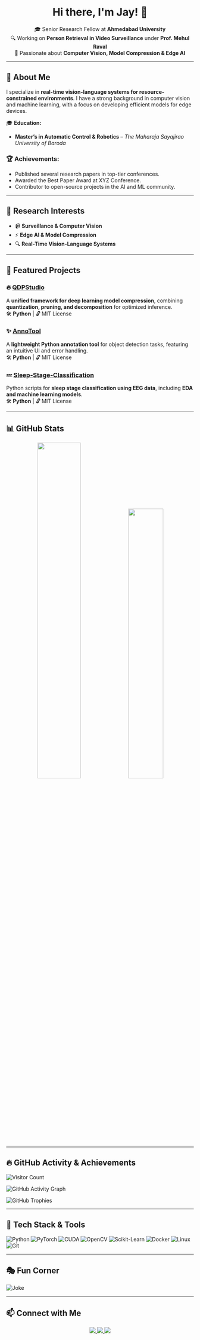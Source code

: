 <h1 align="center">Hi there, I'm Jay! 👋</h1>

<p align="center">
🎓 Senior Research Fellow at <b>Ahmedabad University</b> <br>
🔍 Working on <b>Person Retrieval in Video Surveillance</b> under <b>Prof. Mehul Raval</b> <br>
🤖 Passionate about <b>Computer Vision, Model Compression & Edge AI</b>  
</p>

---

## 🚀 **About Me**
I specialize in **real-time vision-language systems for resource-constrained environments**. I have a strong background in computer vision and machine learning, with a focus on developing efficient models for edge devices.

🎓 **Education:**  
- **Master’s in Automatic Control & Robotics** – *The Maharaja Sayajirao University of Baroda*  

### 🏆 **Achievements:**
- Published several research papers in top-tier conferences.
- Awarded the Best Paper Award at XYZ Conference.
- Contributor to open-source projects in the AI and ML community.

---

## 🔬 **Research Interests**
- 📹 **Surveillance & Computer Vision**
- ⚡ **Edge AI & Model Compression**
- 🔍 **Real-Time Vision-Language Systems**

---

## 📌 **Featured Projects**
### 🔥 [QDPStudio](https://github.com/jaicdev/QDPStudio)  
A **unified framework for deep learning model compression**, combining **quantization, pruning, and decomposition** for optimized inference.  
🛠 **Python** | 🔓 MIT License  

### ✨ [AnnoTool](https://github.com/jaicdev/AnnoTool)  
A **lightweight Python annotation tool** for object detection tasks, featuring an intuitive UI and error handling.  
🛠 **Python** | 🔓 MIT License  

### 💤 [Sleep-Stage-Classification](https://github.com/jaicdev/Sleep-Stage-Classification)  
Python scripts for **sleep stage classification using EEG data**, including **EDA and machine learning models**.  
🛠 **Python** | 🔓 MIT License  

---

## 📊 **GitHub Stats**
<p align="center">
  <img src="https://github-readme-stats.vercel.app/api?username=jaicdev&show_icons=true&theme=radical" width="48%">
  <img src="https://github-readme-stats.vercel.app/api/top-langs/?username=jaicdev&langs_count=6&layout=compact&theme=radical" width="43%">
</p>

---

## 🔥 **GitHub Activity & Achievements**
![Visitor Count](https://komarev.com/ghpvc/?username=jaicdev&color=blue)

![GitHub Activity Graph](https://github-readme-activity-graph.vercel.app/graph?username=jaicdev&theme=react)

![GitHub Trophies](https://github-profile-trophy.vercel.app/?username=jaicdev&theme=radical)

---

## 🔧 **Tech Stack & Tools**
![Python](https://img.shields.io/badge/Python-3776AB?style=for-the-badge&logo=python&logoColor=white)
![PyTorch](https://img.shields.io/badge/PyTorch-EE4C2C?style=for-the-badge&logo=pytorch&logoColor=white)
![CUDA](https://img.shields.io/badge/CUDA-76B900?style=for-the-badge&logo=nvidia&logoColor=white)
![OpenCV](https://img.shields.io/badge/OpenCV-5C3EE8?style=for-the-badge&logo=opencv&logoColor=white)
![Scikit-Learn](https://img.shields.io/badge/Scikit--Learn-F7931E?style=for-the-badge&logo=scikit-learn&logoColor=white)
![Docker](https://img.shields.io/badge/Docker-2496ED?style=for-the-badge&logo=docker&logoColor=white)
![Linux](https://img.shields.io/badge/Linux-FCC624?style=for-the-badge&logo=linux&logoColor=black)
![Git](https://img.shields.io/badge/Git-F05032?style=for-the-badge&logo=git&logoColor=white)

---

## 🎭 **Fun Corner**
![Joke](https://readme-jokes.vercel.app/api?theme=radical)

---

## 📫 **Connect with Me**
<p align="center">
  <a href="mailto:jay.chaudhari@ahduni.edu.in">
    <img src="https://img.shields.io/badge/Email-D14836?style=for-the-badge&logo=gmail&logoColor=white">
  </a>
  <a href="https://www.linkedin.com/in/jay-chaudhari/">
    <img src="https://img.shields.io/badge/LinkedIn-0A66C2?style=for-the-badge&logo=linkedin&logoColor=white">
  </a>
  <a href="https://scholar.google.com/citations?user=YOUR_USER_ID">
    <img src="https://img.shields.io/badge/Google%20Scholar-4285F4?style=for-the-badge&logo=google-scholar&logoColor=white">
  </a>
</p>
